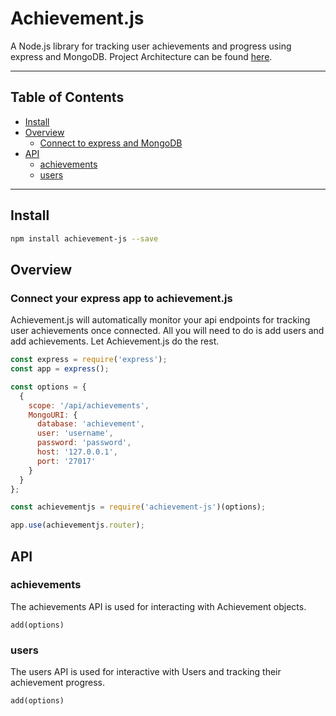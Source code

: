 # Achievement.js

A Node.js library for tracking user achievements and progress using express and MongoDB. Project Architecture can be found [here](https://www.lucidchart.com/documents/view/fb160706-6f61-4ea6-b010-68c3e3bb462c/0_0).

---

## Table of Contents

* [Install](#Install)
* [Overview](#Overview)
  * [Connect to express and MongoDB](#Connect-your-express-app-to-achievement.js)
* [API](#API)
  * [achievements](#achievements)
  * [users](#users)

---

## Install

```sh
npm install achievement-js --save
```

## Overview

### Connect your express app to achievement.js

Achievement.js will automatically monitor your api endpoints for tracking user achievements once connected. All you will need to do is add users and add achievements. Let Achievement.js do the rest.

```javascript
const express = require('express');
const app = express();

const options = {
  {
    scope: '/api/achievements',
    MongoURI: {
      database: 'achievement',
      user: 'username',
      password: 'password',
      host: '127.0.0.1',
      port: '27017'
    }
  }
};

const achievementjs = require('achievement-js')(options);

app.use(achievementjs.router);

```


## API

### achievements
The achievements API is used for interacting with Achievement objects.

`add(options)`

### users
The users API is used for interactive with Users and tracking their achievement progress.

`add(options)`
